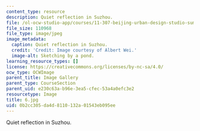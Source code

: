 ```yaml
---
content_type: resource
description: Quiet reflection in Suzhou.
file: /ol-ocw-studio-app/courses/11-307-beijing-urban-design-studio-summer-2006/0b2cc305da4d8110132a01543eb095ee_6.jpg
file_size: 110968
file_type: image/jpeg
image_metadata:
  caption: Quiet reflection in Suzhou.
  credit: 'Credit: Image courtesy of Albert Wei.'
  image-alt: Sketching by a pond.
learning_resource_types: []
license: https://creativecommons.org/licenses/by-nc-sa/4.0/
ocw_type: OCWImage
parent_title: Image Gallery
parent_type: CourseSection
parent_uid: e230c63a-b96e-3ea5-cfec-53a4a0efc3e2
resourcetype: Image
title: 6.jpg
uid: 0b2cc305-da4d-8110-132a-01543eb095ee
---
```

Quiet reflection in Suzhou.